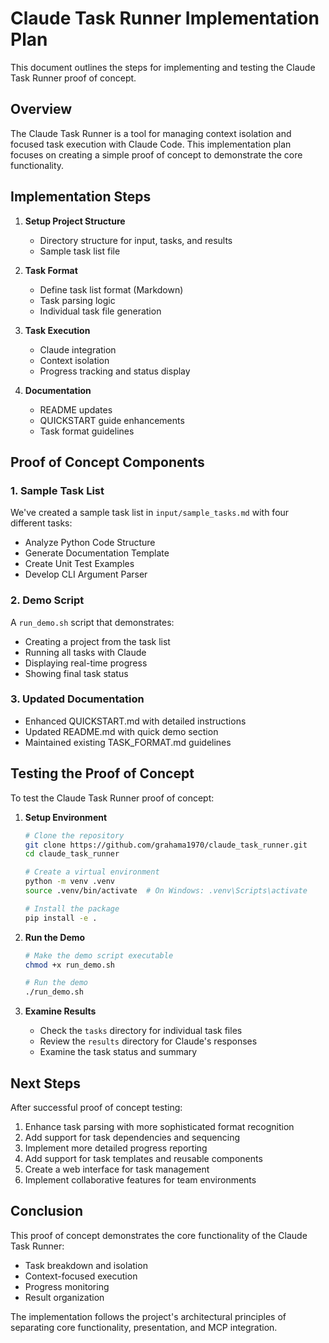 # Claude Task Runner Implementation Plan

This document outlines the steps for implementing and testing the Claude Task Runner proof of concept.

## Overview

The Claude Task Runner is a tool for managing context isolation and focused task execution with Claude Code. This implementation plan focuses on creating a simple proof of concept to demonstrate the core functionality.

## Implementation Steps

1. **Setup Project Structure**
   - Directory structure for input, tasks, and results
   - Sample task list file

2. **Task Format**
   - Define task list format (Markdown)
   - Task parsing logic
   - Individual task file generation

3. **Task Execution**
   - Claude integration
   - Context isolation
   - Progress tracking and status display

4. **Documentation**
   - README updates
   - QUICKSTART guide enhancements
   - Task format guidelines

## Proof of Concept Components

### 1. Sample Task List

We've created a sample task list in `input/sample_tasks.md` with four different tasks:
- Analyze Python Code Structure
- Generate Documentation Template
- Create Unit Test Examples
- Develop CLI Argument Parser

### 2. Demo Script

A `run_demo.sh` script that demonstrates:
- Creating a project from the task list
- Running all tasks with Claude
- Displaying real-time progress
- Showing final task status

### 3. Updated Documentation

- Enhanced QUICKSTART.md with detailed instructions
- Updated README.md with quick demo section
- Maintained existing TASK_FORMAT.md guidelines

## Testing the Proof of Concept

To test the Claude Task Runner proof of concept:

1. **Setup Environment**
   ```bash
   # Clone the repository
   git clone https://github.com/grahama1970/claude_task_runner.git
   cd claude_task_runner

   # Create a virtual environment
   python -m venv .venv
   source .venv/bin/activate  # On Windows: .venv\Scripts\activate

   # Install the package
   pip install -e .
   ```

2. **Run the Demo**
   ```bash
   # Make the demo script executable
   chmod +x run_demo.sh

   # Run the demo
   ./run_demo.sh
   ```

3. **Examine Results**
   - Check the `tasks` directory for individual task files
   - Review the `results` directory for Claude's responses
   - Examine the task status and summary

## Next Steps

After successful proof of concept testing:

1. Enhance task parsing with more sophisticated format recognition
2. Add support for task dependencies and sequencing
3. Implement more detailed progress reporting
4. Add support for task templates and reusable components
5. Create a web interface for task management
6. Implement collaborative features for team environments

## Conclusion

This proof of concept demonstrates the core functionality of the Claude Task Runner:
- Task breakdown and isolation
- Context-focused execution
- Progress monitoring
- Result organization

The implementation follows the project's architectural principles of separating core functionality, presentation, and MCP integration.